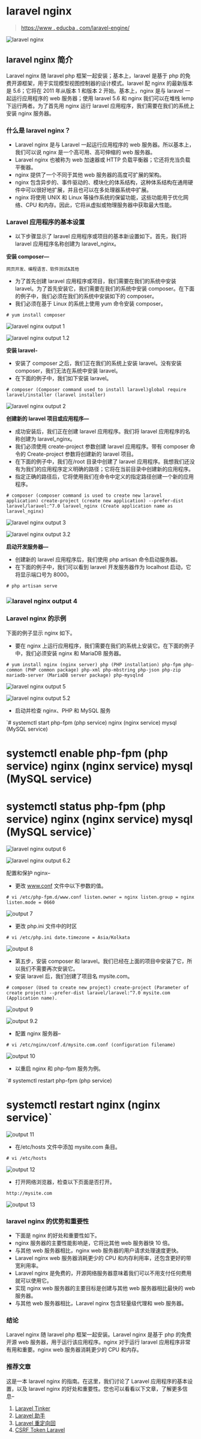 # laravel nginx

> [https://www . educba . com/laravel-engine/](https://www.educba.com/laravel-nginx/)

![laravel nginx](img/596b0dca7c81fede7ff6845df61fc267.png)



## laravel nginx 简介

Laravel nginx 随 laravel php 框架一起安装；基本上，laravel 是基于 php 的免费开源框架，用于实现模型视图控制器的设计模式。laravel 配 nginx 的最新版本是 5.6；它将在 2011 年从版本 1 和版本 2 开始。基本上，nginx 是与 laravel 一起运行应用程序的 web 服务器；使用 laravel 5.6 和 nginx 我们可以在堆栈 lemp 下运行两者。为了首先用 nginx 运行 laravel 应用程序，我们需要在我们的系统上安装 nginx 服务器。

### 什么是 laravel nginx？

*   Laravel nginx 是与 Laravel 一起运行应用程序的 web 服务器。所以基本上，我们可以说 nginx 是一个高可用、高可伸缩的 web 服务器。
*   Laravel nginx 也被称为 web 加速器或 HTTP 负载平衡器；它还将充当负载平衡器。
*   nginx 提供了一个不同于其他 web 服务器的高度可扩展的架构。
*   nginx 包含异步的、事件驱动的、模块化的体系结构，这种体系结构在通用硬件中可以很好地扩展，并且也可以在多处理器系统中扩展。
*   nginx 将使用 UNIX 和 Linux 等操作系统的保留功能，这些功能用于优化网络、CPU 和内存。因此，它将从虚拟或物理服务器中获取最大性能。

### Laravel 应用程序的基本设置

*   以下步骤显示了 laravel 应用程序或项目的基本新设置如下。首先，我们将 laravel 应用程序名称创建为 laravel_nginx。

**安装 composer—**

<small>网页开发、编程语言、软件测试&其他</small>

*   为了首先创建 laravel 应用程序或项目，我们需要在我们的系统中安装 laravel。为了首先安装它，我们需要在我们的系统中安装 composer。在下面的例子中，我们必须在我们的系统中安装如下的 composer。
*   我们必须在基于 Linux 的系统上使用 yum 命令安装 composer。

`# yum install composer`

![laravel nginx output 1](img/42e7a9744139ef199cb99709b027402b.png)



![laravel nginx output 1.2](img/8241e1ca17489ac9c899f58235f53222.png)



**安装 laravel-**

*   安装了 composer 之后，我们正在我们的系统上安装 laravel。没有安装 composer，我们无法在系统中安装 laravel。
*   在下面的例子中，我们如下安装 laravel。

`# composer (Composer command used to install laravel)global require laravel/installer (laravel installer)`

![laravel nginx output 2](img/18dbe61337a940c70d510dfa3faeb75e.png)



**创建新的 laravel 项目或应用程序—**

*   成功安装后，我们正在创建 laravel 应用程序。我们将 laravel 应用程序的名称创建为 laravel_nginx。
*   我们必须使用 create-project 参数创建 laravel 应用程序。带有 composer 命令的 Create-project 参数将创建新的 laravel 项目。
*   在下面的例子中，我们在/root 目录中创建了 laravel 应用程序。我想我们还没有为我们的应用程序定义明确的路径；它将在当前目录中创建新的应用程序。
*   指定正确的路径后，它将使用我们在命令中定义的指定路径创建一个新的应用程序。

`# composer (composer command is used to create new laravel application) create-project (create new application) --prefer-dist laravel/laravel:^7.0 laravel_nginx (Create application name as laravel_nginx)`

![laravel nginx output 3](img/a4c743b2e36d037bd27811217bb44729.png)



![laravel nginx output 3.2](img/d222c0e55d0b0c1b9d4018cde1ab40ae.png)



**启动开发服务器—**

*   创建新的 laravel 应用程序后，我们使用 php artisan 命令启动服务器。
*   在下面的例子中，我们可以看到 laravel 开发服务器作为 localhost 启动，它将显示端口号为 8000。

`# php artisan serve`

### ![laravel nginx output 4](img/ef8b070d5a83e8d37c8488a470769f4e.png)



### Laravel nginx 的示例

下面的例子显示 nginx 如下。

*   要在 nginx 上运行应用程序，我们需要在我们的系统上安装它。在下面的例子中，我们必须安装 nginx 和 MariaDB 服务器。

`# yum install nginx (nginx server) php (PHP installation) php-fpm php-common (PHP common package) php-xml php-mbstring php-json php-zip mariadb-server (MariaDB server package) php-mysqlnd`

![laravel nginx output 5](img/3c7b0c0db4eb7ae9fbdbe19ef1baa498.png)



![laravel nginx output 5.2](img/2cdc2bc72ae0b02ce317fab22b492bbb.png)



*   启动并检查 nginx、PHP 和 MySQL 服务

`# systemctl start php-fpm (php service) nginx (nginx service) mysql (MySQL service)
# systemctl enable php-fpm (php service) nginx (nginx service) mysql (MySQL service)
# systemctl status php-fpm (php service) nginx (nginx service) mysql (MySQL service)`

![laravel nginx output 6](img/00663e72610604b82a7c3e33282d7086.png)



![laravel nginx output 6.2](img/c00cb1e6173c9e5caa0de270a570c122.png)



配置和保护 nginx–

*   更改 www.conf 文件中以下参数的值。

`# vi /etc/php-fpm.d/www.conf
listen.owner = nginx
listen.group = nginx
listen.mode = 0660`

![output 7](img/aabcce9eff23570a14fbf1e7185a9654.png)



*   更改 php.ini 文件中的时区

`# vi /etc/php.ini
date.timezone = Asia/Kolkata`

![output 8](img/8dda23e1519faa6c58cfc32206ca1383.png)



*   第五步，安装 composer 和 laravel。我们已经在上面的项目中安装了它，所以我们不需要再次安装它。
*   安装 laravel 后，我们创建了项目名 mysite.com。

`# composer (Used to create new project) create-project (Parameter of create project) --prefer-dist laravel/laravel:^7.0 mysite.com (Application name).`

![output 9](img/13c8cf5c6292dd4e70fe296e32ff0c84.png)



![output 9.2](img/769d1b49353511bfd7f5659adafeaa1b.png)



*   配置 nginx 服务器–

`# vi /etc/nginx/conf.d/mysite.com.conf (configuration filename)`

![output 10](img/549813569f11b64492f36e2cb9288ad2.png)



*   以重启 nginx 和 php-fpm 服务为例。

`# systemctl restart php-fpm (php service)
# systemctl restart nginx (nginx service)`

![output 11](img/e42451864bb77dc9dc81d8aeb62b8df5.png)



*   在/etc/hosts 文件中添加 mysite.com 条目。

`# vi /etc/hosts`

![output 12](img/c31aecf7b78a81844dc77f47e4b2a959.png)



*   打开网络浏览器，检查以下页面是否打开。

`http://mysite.com`

![output 13](img/bd0b0375f43647335681663e141c427c.png)



### laravel nginx 的优势和重要性

*   下面是 nginx 的好处和重要性如下。
*   nginx 服务器的主要性能影响是，它将比其他 web 服务器快 10 倍。
*   与其他 web 服务器相比，nginx web 服务器的用户请求处理速度更快。
*   Laravel nginx web 服务器消耗更少的 CPU 和内存利用率，还包含更好的带宽利用率。
*   Laravel nginx 是免费的，开源网络服务器意味着我们可以不用支付任何费用就可以使用它。
*   实现 nginx web 服务器的主要目标是创建与其他 web 服务器相比最快的 web 服务器。
*   与其他 web 服务器相比，Laravel nginx 包含轻量级代理和 web 服务器。

### 结论

Laravel nginx 随 laravel php 框架一起安装。Laravel nginx 是基于 php 的免费开源 web 服务器，用于运行该应用程序。nginx 对于运行 laravel 应用程序非常有用和重要。nginx web 服务器消耗更少的 CPU 和内存。

### 推荐文章

这是一本 laravel nginx 的指南。在这里，我们讨论了 Laravel 应用程序的基本设置，以及 laravel nginx 的好处和重要性。您也可以看看以下文章，了解更多信息–

1.  [Laravel Tinker](https://www.educba.com/laravel-tinker/)
2.  [Laravel 助手](https://www.educba.com/laravel-helpers/)
3.  [Laravel 重定向回](https://www.educba.com/laravel-redirect-back/)
4.  [CSRF Token Laravel](https://www.educba.com/csrf-token-laravel/)





